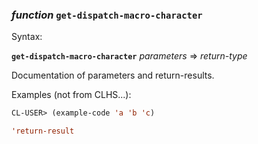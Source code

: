 ### <em>function</em> <strong>`get-dispatch-macro-character`</strong>

Syntax:

<strong>`get-dispatch-macro-character`</strong> <em>parameters</em> => <em>return-type</em>

Documentation of parameters and return-results.

Examples (not from CLHS...):

```lisp
CL-USER> (example-code 'a 'b 'c)

'return-result
```
